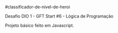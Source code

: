 #classificador-de-nivel-de-heroi

Desafio DIO 1 - GFT Start #6 - Lógica de Programação

Projeto básico feito em Javascript.